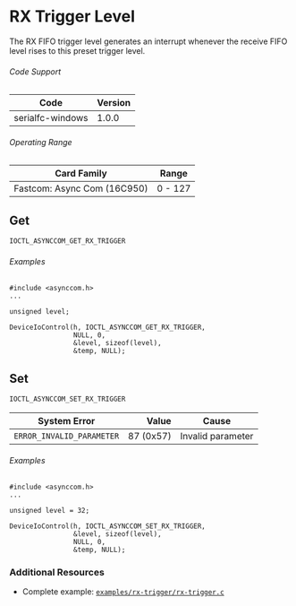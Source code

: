 # RX Trigger Level

The RX FIFO trigger level generates an interrupt whenever the receive FIFO level rises to this preset trigger level.

###### Code Support
| Code | Version |
| ---- | ------- |
| serialfc-windows | 1.0.0 |

###### Operating Range
| Card Family | Range |
| ----------- | ----- |
| Fastcom: Async Com (16C950) | 0 - 127 |

## Get
```c
IOCTL_ASYNCCOM_GET_RX_TRIGGER
```

###### Examples
```
#include <asynccom.h>
...

unsigned level;

DeviceIoControl(h, IOCTL_ASYNCCOM_GET_RX_TRIGGER,
				NULL, 0,
				&level, sizeof(level),
				&temp, NULL);
```


## Set
```c
IOCTL_ASYNCCOM_SET_RX_TRIGGER
```

| System Error | Value | Cause |
| ------------ | -----:| ----- |
| `ERROR_INVALID_PARAMETER` | 87 (0x57) | Invalid parameter |

###### Examples
```
#include <asynccom.h>
...

unsigned level = 32;

DeviceIoControl(h, IOCTL_ASYNCCOM_SET_RX_TRIGGER,
				&level, sizeof(level),
				NULL, 0,
				&temp, NULL);
```


### Additional Resources
- Complete example: [`examples/rx-trigger/rx-trigger.c`](../examples/rx-trigger/rx-trigger.c)
